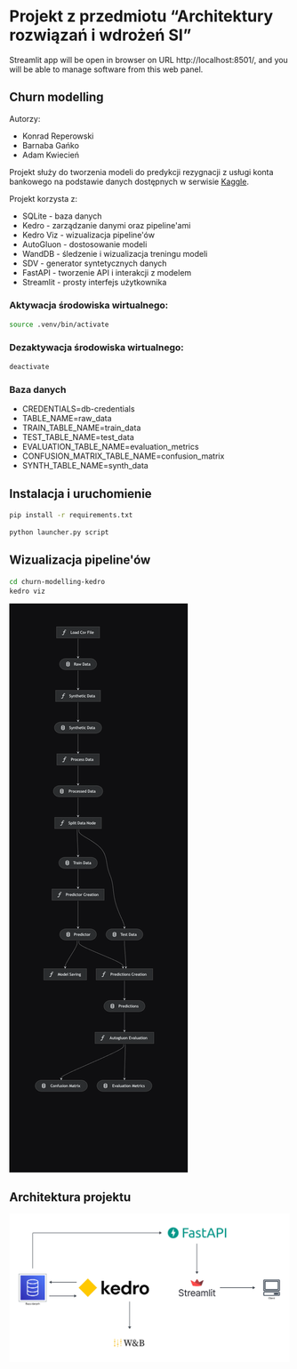 # Projekt z przedmiotu “Architektury rozwiązań i wdrożeń SI”

Streamlit app will be open in browser on URL http://localhost:8501/, and you will be able to manage software from this web panel.

## Churn modelling

Autorzy:
* Konrad Reperowski
* Barnaba Gańko
* Adam Kwiecień

Projekt służy do tworzenia modeli do predykcji rezygnacji z usługi konta bankowego na podstawie danych dostępnych w serwisie [Kaggle](https://www.kaggle.com/code/simgeerek/churn-prediction-using-machine-learning/input). 


Projekt korzysta z:
* SQLite - baza danych
* Kedro - zarządzanie danymi oraz pipeline'ami
* Kedro Viz - wizualizacja pipeline'ów
* AutoGluon - dostosowanie modeli
* WandDB - śledzenie i wizualizacja treningu modeli
* SDV - generator syntetycznych danych
* FastAPI - tworzenie API i interakcji z modelem
* Streamlit - prosty interfejs użytkownika

### Aktywacja środowiska wirtualnego: 
```bash
source .venv/bin/activate
```

### Dezaktywacja środowiska wirtualnego: 
```bash
deactivate
```

### Baza danych

* CREDENTIALS=db-credentials
* TABLE_NAME=raw_data
* TRAIN_TABLE_NAME=train_data
* TEST_TABLE_NAME=test_data
* EVALUATION_TABLE_NAME=evaluation_metrics
* CONFUSION_MATRIX_TABLE_NAME=confusion_matrix
* SYNTH_TABLE_NAME=synth_data

## Instalacja i uruchomienie

```bash
pip install -r requirements.txt
```

```bash
python launcher.py script
```

## Wizualizacja pipeline'ów

```bash
cd churn-modelling-kedro
kedro viz
```

![kedro-pipeline.png](kedro-pipeline.png)

## Architektura projektu

![architecture.png](architecture.png)